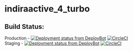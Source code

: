 # indiraactive_4_turbo

## **Build Status:**  
Production - [![Deployment status from DeployBot](https://indira-active.deploybot.com/badge/56046448101544/113775.svg)](http://deploybot.com) 
[![CircleCI](https://circleci.com/gh/indira-active/indiraactive_4_turbo/tree/master.svg?style=svg&circle-token=b135839a013c92c048191567bb5b9e680c5d6717)](https://circleci.com/gh/indira-active/indiraactive_4_turbo/tree/master)  
Staging - [![Deployment status from DeployBot](https://indira-active.deploybot.com/badge/66802254114237/113776.svg)](http://deploybot.com) 
[![CircleCI](https://circleci.com/gh/indira-active/indiraactive_4_turbo/tree/staging.svg?style=svg&circle-token=b135839a013c92c048191567bb5b9e680c5d6717)](https://circleci.com/gh/indira-active/indiraactive_4_turbo/tree/staging)
